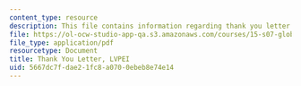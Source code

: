 ```yaml
---
content_type: resource
description: This file contains information regarding thank you letter.
file: https://ol-ocw-studio-app-qa.s3.amazonaws.com/courses/15-s07-globalhealth-lab-spring-2013/5667dc7fdae21fc8a0700ebeb8e74e14_MIT15_S07S13_thanK_yo_lvp.pdf
file_type: application/pdf
resourcetype: Document
title: Thank You Letter, LVPEI
uid: 5667dc7f-dae2-1fc8-a070-0ebeb8e74e14
---
```

